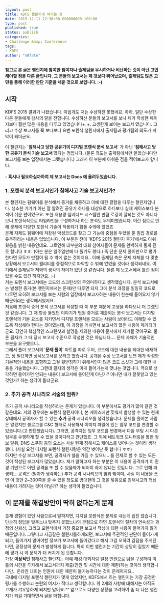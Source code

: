 ```yaml
---
layout: post
title: KDFS 챌린지에 바라는 점
date: 2015-12-11 12:30:00.000000000 +09:00
type: post
published: true
status: publish
categories:
- Challenge &amp; Conference
tags:
- KDFS
author: "n0fate"
---
```

<p><strong>참고로 본 글은 챌린지에 참여한 참여자나 출제팀을 무시하거나 비난하는 것이 아닌 고민해야할 점을 다룬 글입니다. 그 분들의 보고서는 제 것보다 뛰어났으며, 출제팀도 많은 고민을 통해 이러한 판단 기준을 세운 것으로 보입니다. :-)</strong></p>
<h2>시작</h2>
<p>KDFS 2015 결과가 나왔습니다. 아쉽게도 저는 수상하진 못했네요. 하하. 일단 수상한 다른 분들에게 감사의 말을 전합니다. 수상하신 분들의 보고서를 보니 제가 작성한 페이지보다 훨씬 많은 내용을 다루고 있었습니다+_+. 고생한게 보이는 보고서 였습니다. 그리고 수상 보고서를 쭉 보다보니 요번 포렌식 챌린지에서 출제팀과 평가팀의 의도가 파악이 되더군요.</p>
<p>이 챌린지는 '<strong>침해사고 당한 공유기의 디지털 포렌식 분석 보고서</strong>’ 가 아닌 ‘<strong>침해사고 당한 공유기 분석 기술 보고서</strong>’였다는 점입니다. (물론 의도는 출제팀에서만 알겠습니다만 보고서를 보는 입장에서는 그랬습니다.) 그래서 이 부분에 아쉬운 점을 적어보고자 합니다.<br />
<strong><br />
- 혹시나 필요하실까하여 </strong><strong>제 보고서는 Docs 에 올려두었습니다.</strong></p>
<h3>1. 포렌식 분석 보고서인가 침해사고 기술 보고서인가?</h3>
<p>본 챌린지는 펌웨어를 분석해서 증거를 채증하고 이에 대한 결함을 다루는 챌린지입니다. 생소한 기기가 아닌 잘 알려진 공유기 하나를 대상으로 하다보니 실제 케이스보다 분석이 쉬운 편이였구요. 또한 저용량 임베디드 시스템인 만큼 로깅이 잘되는 것도 아니다보니 포렌식적으로 타임라인을 구성하거나 하는 분석도 무의미했습니다. 이런 점으로 인해 문제에 다양한 포렌식 기술이 적용되기 힘들 수밖에 없었죠.<br />
문제 자체도 펌웨어에 저장된 악성코드를 찾고 그 기능에 중점을 두었을 뿐 침입 경로를 유추하라는 내용은 없었습니다. 이 부분은 전에 'KDFS 2015 챌린지 후기’에서도 아쉬웠음을 밝힌 내용인데요. 그로인해 대부분의 대회 참여자들이 문제를 완벽하게 풀게 된 듯 합니다 ㅎㅎ. (아는 분은 일주일만에 다 풀기도 했다.) 즉 단순 문제 풀이만으로 평가한다면 모두가 만점이 될 수 밖에 없는 것이지요.. 이에 출제팀 측은 문제 자체를 다 맞춘 상황에서 보고서의 퀄리티를 중점적으로 파악할 수 밖에 없었을 것이라 생각되네요. 여기에서 출제팀과 저와의 생각의 차이가 있던 것 같습니다. 물론 제 보고서에서 틀린 점이 있을 수도 있긴 하지만요. ;-)<br />
저는 포렌식 보고서에는 코드의 스크린샷의 무의미하다고 생각했습니다. 분석 보고서에는 발생한 증거(본 챌린지에서는 문제)만 다루면 되지 그에 분석 과정을 일일히 코드로 다루면 오히려 보고서를 보는 사람의 입장에서 보고자하는 내용이 한눈에 들어오지 않기 때문이라는 생각에서였지요.<br />
처음에 포렌식 증거 분석 보고서를 작성할 때 이 부분 때문에 고생을 하다보니 더 그랬던 것 같습니다. 그 때 항상 들었던 이야기가 법원 증거로 제출되는 분석 보고서는 디지털 포렌식의 기본 요소를 지키면서 디지털 포렌식을 모르는 사람이 보더라도 이해할 수 있도록 작성해야 한다는 것이였는데, 이 과정을 거치면서 보고서의 많은 내용이 제거되더군요. 당연히 핵심적인 스크린샷과 설명을 제외한 내용이 문서에서 제거될 것이구요. 물론 필자가 그 때 당시 보고서 수준으로 작성한 것은 아닙니다.... 문제 자체가 기술적인 부분을 요구했으니..<br />
그래서 풀이 보고서의 '<strong>문제 풀이</strong>' 파트를 따로 두어, 코드에 대한 내용을 최대한 배재하고, 정 필요하면 상세보고서를 보라고 했습니다. 공개된 수상 보고서를 보면 제가 작성한 기본적인 내용을 포함하고 그걸 뒷받침하기 위해서인지 많은 코드 스샷과 그에 대한 내용을 기술했습니다. 그런데 필자의 생각은 이게 들어가는게 맞냐는 것입니다. 역으로 생각하면 들어가면 안되는 내용이 보고서에 들어간게 아닌가? 아니면 내가 잘못알고 있는 것인가? 하는 생각이 들더군요.</p>
<h3>2. 추가 공격 시나리오 서술의 범위?</h3>
<p>추가 공격 시나리오를 작성하라는 문제가 있습니다. 이 부분에서도 평가가 많이 갈린 것 같은데요. 저의 경우에는 포렌식 챌린지이니, 본 케이스에만 맞춰서 발생할 수 있는 현재 상태에서 공격자가 할 수 있는 <strong>추가</strong> 공격 시나리오를 생각했습니다. 문제를 풀어본 사람은 알겠지만 블로그를 C&amp;C 형태로 사용해서 이미지 파일에 있는 임무 코드를 변경할 수 있습니다.(고 판단했습니다). 그러면, 공격자는 임무 코드를 변경해서 다음 부팅 시 다른 임무를 수행하게 할 수 있을 것이다라고 판단했죠. 그 외에 네트워크 모니터링을 통한 정보 탈취, DNS 스푸핑 등의 요소는 사실 현재 침해사고 케이스를 벗어나는 것이라 생각했다. (사실 요건 디지털 포렌식 챌린지랑은 약간 벗어난 듯 합니다 ㅎㅎ)<br />
하지만 수상 보고서를 보면, 공격자가 쉘을 가질 수 있으니.. 를 전제로 할 수 있는 모든 것이 작성된 보고서가 많았습니다. 제가 말하고자 하는 부분은 이 내용이 공격자가 이 환경 기반으로 어떤 공격을 또 할 수 있을까가 되어야 하지 않냐는 것입니다. 그로 인해 파생되는 공격은 (필자가 생각하는) 추가 공격 시나리오의 범위 밖이며, 사실 이 내용을 쓰면 이 것만 2~300쪽을 쓸 수 있을 정도로 방대한데 그 것을 넣음으로 침해사고의 핵심 내용이 가려지는 것이 아닐까? 하는 생각이 들었습니다.</p>
<h2>이 문제를 해결방안이 딱히 없다는게 문제</h2>
<p>출제 경험이 있던 사람으로써 말하자면, 디지털 포렌식은 문제로 내는게 쉽진 않습니다. 단순히 정답을 맞추느냐 맞추지 못했느냐의 관점으로 하면 포렌식의 절차의 연속성과 과정의 신뢰성, 그리고 포렌식에서 가장 중요한 보고서 작성에 대한 내용이 들어가지 않기 때문입니다. 그렇다고 지금같은 챌린지를하게되면, 보고서에 주관적인 판단이 들어가게 되고, 들어가지 말아야할 정보가 보고서에 들어갔다고 해서 그걸 오히려 감점을 주게된다면, 공정성의 문제가 발생하게 됩니다. 특히 이번 챌린지는 기간이 상당히 길었기 때문에 평가 시 이 문제가 더 커지게 된 듯합니다.<br />
가장 <strong>이상적인</strong> 침해사고 챌린지는 아예 해킹 대회처럼 일정 인원으로 팀을 구성하여 이틀의 시간을 투자해서 보고서까지 제출(인원 및 시간에 대한 제한)하는 것이라 생각합니다만.. 온라인 대회는 인원에 대한 제한이 불가능하다는 것이 문제이지요..<br />
국내에 디지털 포렌식 챌린지가 몇개 있었지만, KDFS에서 하는 챌린지는 가장 공정한 평가를 수행하고 논란의 여지가 적다고 생각합니다. 위 2개의 사항에 대해서는 아직도 고개가 갸우뚱하게 되지만 말이죠.^^ 앞으로도 다양한 상황을 고려하여 좀 더 나은 챌린지가 되길 기대하면서 글을 마칩니다.</p>
